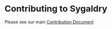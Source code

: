 # Contributing to Sygaldry

Please see our main [Contribution Document][main-doc-link]

[main-doc-link]: https://github.com/sygaldry/sygaldry/blob/master/CONTRIBUTING.md